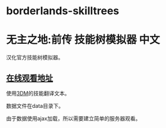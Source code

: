 borderlands-skilltrees
======================

# 无主之地:前传 技能树模拟器 中文

汉化官方技能树模拟器。


## [在线观看地址](http://zeng.li/borderlands-skilltrees)


使用[3DM](http://www.3dmgame.com/games/borderlandstps/gl/)的技能翻译文本。


数据文件在data目录下。


由于数据使用ajax加载，所以需要建立简单的服务器观看。




